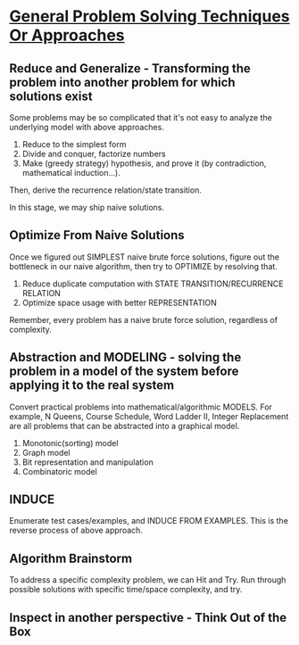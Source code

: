 # [General Problem Solving Techniques Or Approaches](https://en.wikipedia.org/wiki/Problem_solving)

## Reduce and Generalize - Transforming the problem into another problem for which solutions exist
Some problems may be so complicated that it's not easy to analyze the underlying
model with above approaches.
1. Reduce to the simplest form
2. Divide and conquer, factorize numbers
3. Make (greedy strategy) hypothesis, and prove it (by contradiction, mathematical induction...).

Then, derive the recurrence relation/state transition.

In this stage, we may ship naive solutions.

## Optimize From Naive Solutions
Once we figured out SIMPLEST naive brute force solutions, figure out the bottleneck in our naive
algorithm, then try to OPTIMIZE by resolving that.
1) Reduce duplicate computation with STATE TRANSITION/RECURRENCE RELATION
2) Optimize space usage with better REPRESENTATION

Remember, every problem has a naive brute force solution, regardless of complexity.

## Abstraction and MODELING - solving the problem in a model of the system before applying it to the real system
Convert practical problems into mathematical/algorithmic MODELS.
For example, N Queens, Course Schedule, Word Ladder II, Integer Replacement are all problems that can be
abstracted into a graphical model.

1. Monotonic(sorting) model
2. Graph model
3. Bit representation and manipulation
4. Combinatoric model

## INDUCE
Enumerate test cases/examples, and INDUCE FROM EXAMPLES. This is the reverse
process of above approach.

## Algorithm Brainstorm
To address a specific complexity problem, we can Hit and Try. Run through possible
solutions with specific time/space complexity, and try.

## Inspect in another perspective - Think Out of the Box
